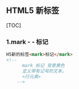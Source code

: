 ## HTML5 新标签

[TOC]

### 1.mark  - - 标记

```html
H5新的标签<mark>标记</mark>
<!--
      mark 标记 背景黄色
      定义带有记号的文本。
      <行元素>
    -->
```


